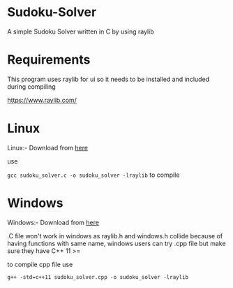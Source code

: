 # Sudoku-Solver
A simple Sudoku Solver written in C by using raylib


# Requirements

This program uses raylib for ui so it needs to be installed and included during compiling

https://www.raylib.com/

# Linux

Linux:- Download from [here](https://github.com/raysan5/raylib/wiki/Working-on-GNU-Linux)


use 

```gcc sudoku_solver.c -o sudoku_solver -lraylib``` to compile


# Windows 

Windows:- Download from [here](https://raysan5.itch.io/raylib/download/eyJleHBpcmVzIjoxNjUzMjYzNTcwLCJpZCI6ODUzMzF9.Vyx50zTfFMC3E8f4zfqg2kgk%2fzk%3d)


.C file won't work in windows as raylib.h and windows.h collide because of having functions with same name, windows users can try .cpp file but make sure they have C++ 11 >=

to compile cpp file use 

```g++ -std=c++11 sudoku_solver.cpp -o sudoku_solver -lraylib```
